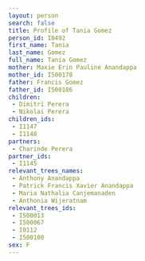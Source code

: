 ```yaml
---
layout: person
search: false
title: Profile of Tania Gomez
person_id: I0492
first_name: Tania
last_name: Gomez
full_name: Tania Gomez
mother: Maxie Erin Pauline Anandappa
mother_id: I500178
father: Francis Gomez
father_id: I500186
children:
 - Dimitri Perera
 - Nikolai Perera
children_ids:
 - I1147
 - I1148
partners:
 - Charinde Perera
partner_ids:
 - I1145
relevant_trees_names:
 - Anthony Anandappa
 - Patrick Francis Xavier Anandappa
 - Maria Nathalia Canjemanaden
 - Anthonia Wijeratnam
relevant_trees_ids:
 - I500013
 - I500067
 - I0112
 - I500100
sex: F
---
```



